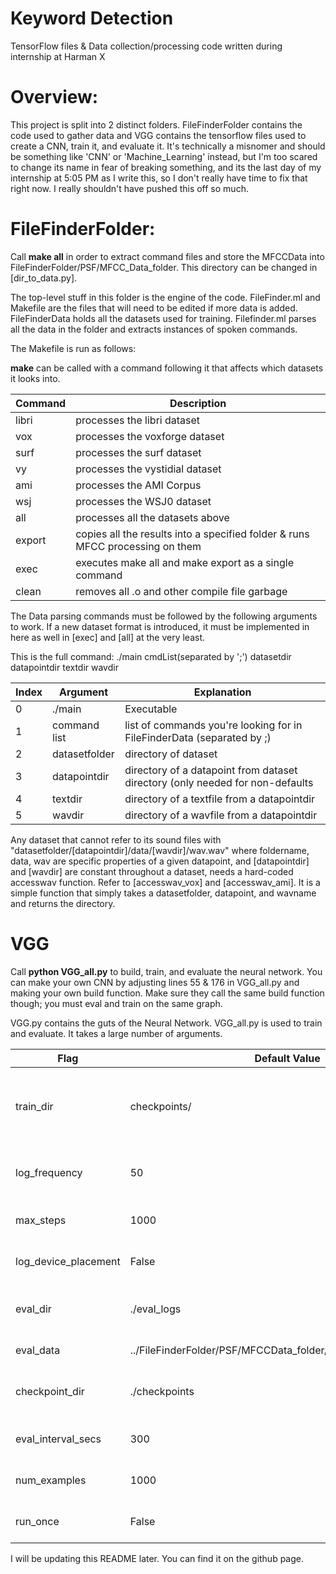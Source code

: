 # Keyword Detection
TensorFlow files & Data collection/processing code written during internship at Harman X

Overview:
=========

This project is split into 2 distinct folders. FileFinderFolder contains the code
used to gather data and VGG contains the tensorflow files used to create a CNN, 
train it, and evaluate it. It's technically a misnomer and should be something
like 'CNN' or 'Machine_Learning' instead, but I'm too scared to change its name
in fear of breaking something, and its the last day of my internship at 5:05 PM
as I write this, so I don't really have time to fix that right now. I really 
shouldn't have pushed this off so much. 

FileFinderFolder:
=================

Call **make all** in order to extract command files and store the MFCCData into FileFinderFolder/PSF/MFCC_Data_folder. This directory can be changed in [dir_to_data.py]. 

The top-level stuff in this folder is the engine of the code. FileFinder.ml and
Makefile are the files that will need to be edited if more data is added. 
FileFinderData holds all the datasets used for training. Filefinder.ml parses 
all the data in the folder and extracts instances of spoken commands. 

The Makefile is run as follows: 

**make** can be called with a command following it that affects which datasets it 
looks into. 

| Command | Description |
| --- | --- |
| libri | processes the libri dataset |
| vox | processes the voxforge dataset |
| surf | processes the surf dataset |
| vy | processes the vystidial dataset |
| ami | processes the AMI Corpus |
| wsj | processes the WSJ0 dataset |
| all | processes all the datasets above |
| export | copies all the results into a specified folder & runs MFCC processing on them |
| exec | executes make all and make export as a single command |
| clean | removes all .o and other compile file garbage |

The Data parsing commands must be followed by the following arguments to work. 
If a new dataset format is introduced, it must be implemented in here as well in
[exec] and [all] at the very least. 

This is the full command: 
./main cmdList(separated by ';') datasetdir datapointdir textdir wavdir

| Index | Argument | Explanation |
| --- | --- | --- |
| 0 | ./main | Executable |
| 1 | command list | list of commands you're looking for in FileFinderData (separated by ;)
| 2 | datasetfolder | directory of dataset | 
| 3 | datapointdir | directory of a datapoint from dataset directory (only needed for non-defaults |
| 4 | textdir | directory of a textfile from a datapointdir |
| 5 | wavdir | directory of a wavfile from a datapointdir |

Any dataset that cannot refer to its sound files with "datasetfolder/[datapointdir]/data/[wavdir]/wav.wav" where foldername, data, wav are specific properties of a given datapoint, and [datapointdir] and [wavdir] are constant throughout a dataset, needs a hard-coded accesswav function. Refer to [accesswav_vox] and [accesswav_ami]. It is a simple function that simply takes a datasetfolder, datapoint, and wavname and returns the directory. 

VGG
===

Call **python VGG_all.py** to build, train, and evaluate the neural network. You can make your own CNN by adjusting lines 55 & 176 in VGG_all.py and making your own build function. Make sure they call the same build function though; you must eval and train on the same graph. 

VGG.py contains the guts of the Neural Network. VGG_all.py is used to train and evaluate. It takes a large number of arguments. 

| Flag | Default Value | Description |
| --- | --- | --- |
| train_dir | checkpoints/ | Directory where to write graph and checkpoint files |
| log_frequency | 50 | How often to log results to console|
| max_steps | 1000 | Number of batches to run |
| log_device_placement | False | Whether to log device placement |
| eval_dir | ./eval_logs | Directory where to write event logs |
| eval_data | ../FileFinderFolder/PSF/MFCCData_folder/MFCCData_split/test.npz | Testing data |
| checkpoint_dir | ./checkpoints | Directory where to read model checkpoints |
| eval_interval_secs | 300 | How often to run the eval |
| num_examples | 1000 | Number of examples to run |
| run_once | False | Whether to run only once |

I will be updating this README later. You can find it on the github page. 